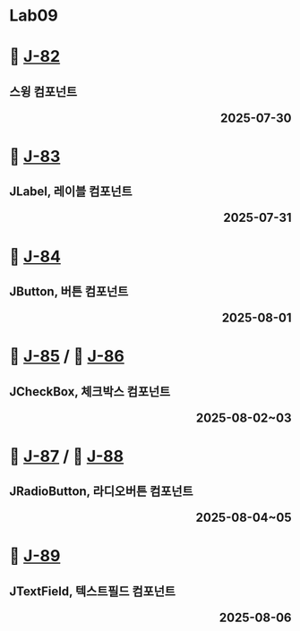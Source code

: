 # Lab09

# 📖 [J-82](./J_82.md)
**스윙 컴포넌트** <p align='right'>2025-07-30</p>
---
# 📖 [J-83](./J_83.md)
**JLabel, 레이블 컴포넌트** <p align='right'>2025-07-31</p>
---
# 📖 [J-84](./J_84.md)
**JButton, 버튼 컴포넌트** <p align='right'>2025-08-01</p>
---
# 📖 [J-85](./J_85.md) / 📖 [J-86](./J_86.md)
**JCheckBox, 체크박스 컴포넌트** <p align='right'>2025-08-02~03</p>
---
# 📖 [J-87](./J_87.md) / 📖 [J-88](./J_88.md)
**JRadioButton, 라디오버튼 컴포넌트** <p align='right'>2025-08-04~05</p>
---
# 📖 [J-89](./J_89.md)
**JTextField, 텍스트필드 컴포넌트** <p align='right'>2025-08-06</p>
---
